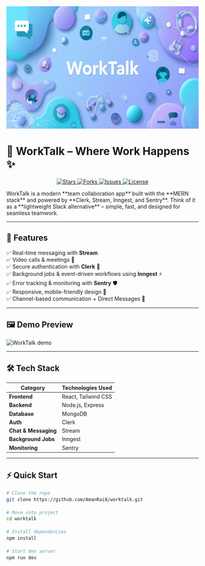 <img src="frontend/public/WorkTalk.png" alt="WorkTalk Banner" width="1500" height="320">

# 🚀 WorkTalk – Where Work Happens ✨

<p align="center">
  <a href="https://github.com/AmanRai8/WorkTalk/stargazers">
    <img src="https://img.shields.io/github/stars/AmanRai8/WorkTalk?style=social&label=Stars&color=yellow" alt="Stars">
  </a>
  <a href="https://github.com/AmanRai8/WorkTalk/network/members">
    <img src="https://img.shields.io/github/forks/AmanRai8/WorkTalk?style=social&label=Forks&color=blue" alt="Forks">
  </a>
  <a href="https://github.com/AmanRai8/WorkTalk/issues">
    <img src="https://img.shields.io/github/issues/AmanRai8/WorkTalk?color=red" alt="Issues">
  </a>
  <a href="https://github.com/AmanRai8/WorkTalk/blob/main/LICENSE">
    <img src="https://img.shields.io/github/license/AmanRai8/WorkTalk?color=green" alt="License">
  </a>
</p>
WorkTalk is a modern **team collaboration app** built with the **MERN stack** and powered by **Clerk, Stream, Inngest, and Sentry**.  
Think of it as a **lightweight Slack alternative** – simple, fast, and designed for seamless teamwork.

---

## 🌟 Features

✅ Real-time messaging with **Stream**  
✅ Video calls & meetings 🎥  
✅ Secure authentication with **Clerk** 🔑  
✅ Background jobs & event-driven workflows using **Inngest** ⚡  
✅ Error tracking & monitoring with **Sentry** 🛡️  
✅ Responsive, mobile-friendly design 📱  
✅ Channel-based communication + Direct Messages 💬

---

## 🖼️ Demo Preview

<img src="frontend/public/1.png" alt="WorkTalk demo" width="1500" height="320">

---

## 🛠️ Tech Stack

| Category             | Technologies Used   |
| -------------------- | ------------------- |
| **Frontend**         | React, Tailwind CSS |
| **Backend**          | Node.js, Express    |
| **Database**         | MongoDB             |
| **Auth**             | Clerk               |
| **Chat & Messaging** | Stream              |
| **Background Jobs**  | Inngest             |
| **Monitoring**       | Sentry              |

---

## ⚡ Quick Start

```bash
# Clone the repo
git clone https://github.com/AmanRai8/worktalk.git

# Move into project
cd worktalk

# Install dependencies
npm install

# Start dev server
npm run dev
```

